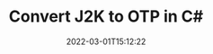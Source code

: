 ---
############################# Static ############################
layout: "auto-gen-conversion"
date: 2022-03-01T15:12:22
draft: false
otherformats: bmp dcm emf emz gif ico jp2 jpeg jpg png pps ppsx ppt pptx psb psd svg svgz tga tif tiff webp wmf wmz
breadcrumb: J2K to OTP in C#

############################# Head ############################
head_title: "J2K to OTP Converter in C#"
head_description: "Convert J2K to OTP in .NET using a few lines of code. Use the GroupDocs Document Conversion API to convert over 160 file formats."

############################# Header ############################
title: "Convert J2K to OTP in C#"
description: "J2K to OTP conversion with a few lines of .NET code"
bg_image: "https://cms.admin.containerize.com/templates/aspose/App_Themes/V3/images/bg/header1.png"
bg_overlay: false
button:
    enable: true

############################# SubMenu ############################
submenu:
    enable: true

    left:
        img_alt: "GroupDocs.Conversion for .NET"
        image: "https://cms.admin.containerize.com/templates/groupdocs/images/product-logos/90x90-noborder/groupdocs-conversion-net.png"
        product: "GroupDocs.Conversion"
        platform: ".NET"

    

############################# About ############################
about:
    enable: true
    title: "About GroupDocs.Conversion для .NET API"
    content: |
        [GroupDocs.Conversion for .NET](https://products.groupdocs.com/conversion/net/) can be used to convert Microsoft Word, Excel, PowerPoint, PDF, Visio and other formats. GroupDocs.Conversion is a standalone API that is suitable for back-end and internal systems where high performance is required. It does not depend on any software such as Microsoft or Open Office.
    

overview:
    enable: true
    content: |
        Convert your J2K files to OTP in .NET easily. You can use just a couple of C# code lines in any platform of your choice like - Windows, Linux, macOS.
        You can try J2K to OTP conversion for free and evaluate conversion results quality.
        Along with simple file conversion scenarios you can try more advanced options for loading source J2K file and for saving output OTP result. 
        
        For example, for the source J2K file you may use the following load options:

        * auto-detect file format;
        * specify password for protected files (if file format supports it);
        * replace missing fonts to preserve document appearance.
        
        There are also advanced convert options for the OTP file:

        * convert specific document page or page range;
        * add a watermark to the converted OTP file.

        Once conversion is completed you can save your OTP file to the local file path or any third-party storage like FTP, Amazon S3, Google Drive, Dropbox etc.
        Please note - to convert J2K to OTP there is no need for any additional software installed - like MS Office, Open Office, Adobe Acrobat Reader etc. 


############################# Steps ############################
steps:
    enable: true
    title_left: "Steps to convert J2K to OTP in C#"
    content_left: |
        [GroupDocs.Conversion](https://products.groupdocs.com/conversion/net/) makes it easy for developers to convert a J2K file to OTP with a few lines of code.

        * Create an instance of the Converter class and provide the file J2K with the full path
        * Create and set ConvertOptions for OTP type.
        * Call the Converter.Convert method and pass the full path and format (OTP) as a parameter
        
    title_right: "System Requirements"
    content_right: |
        Basic conversion with GroupDocs.Conversion for .NET can be done in just a few simple steps. Our APIs are supported on all major platforms and operating systems. Before executing the code below, make sure you have the following prerequisites installed on your system.

        * Operating systems: Microsoft Windows, Linux, MacOS
        * Development environments: Microsoft Visual Studio, Xamarin, MonoDevelop
        * Frameworks: .NET Framework, .NET Standard, .NET Core, Mono
        * Get the latest GroupDocs.Conversion for .NET from [Nuget](https://www.nuget.org/packages/groupdocs.conversion)
        
    code: |
        ```cs
        // Load J2K file
        var converter = new GroupDocs.Conversion.Converter("template.j2k");
        // Set conversion parameters for OTP format
        var convertOptions = converter.GetPossibleConversions()["otp"].ConvertOptions;
        // Convert to OTP format
        converter.Convert("output.otp", convertOptions);        
        ```
        
demos:
    enable: true
    title: "J2K to OTP Live Demo"
    content: |
       Convert J2K to OTP now by visiting the [GroupDocs.Conversion App](https://products.groupdocs.app/conversion/family) website. Online demo has the following advantages
          

more_formats:
    enable: true
    title: "Other supported transformations J2K"
    content: "You can also convert J2K to many other file formats. Please see the list below."
       
       
back_to_top:
    enable: true
---